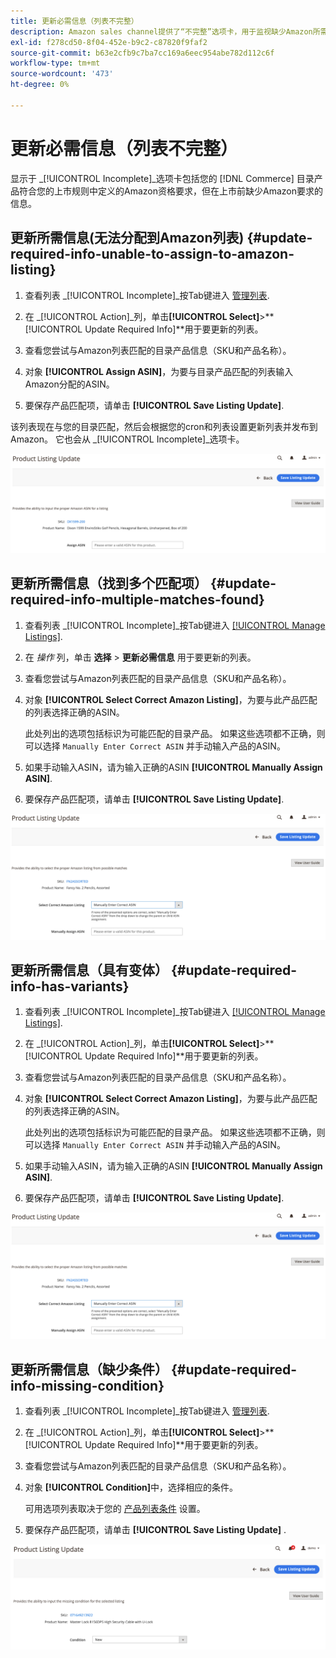 ```yaml
---
title: 更新必需信息（列表不完整）
description: Amazon sales channel提供了“不完整”选项卡，用于监视缺少Amazon所需信息的Commerce目录产品。
exl-id: f278cd50-8f04-452e-b9c2-c87820f9faf2
source-git-commit: b63e2cfb9c7ba7cc169a6eec954abe782d112c6f
workflow-type: tm+mt
source-wordcount: '473'
ht-degree: 0%

---
```


# 更新必需信息（列表不完整）

显示于 _[!UICONTROL Incomplete]_选项卡包括您的 [!DNL Commerce] 目录产品符合您的上市规则中定义的Amazon资格要求，但在上市前缺少Amazon要求的信息。

## 更新所需信息(无法分配到Amazon列表) {#update-required-info-unable-to-assign-to-amazon-listing}

1. 查看列表 _[!UICONTROL Incomplete]_按Tab键进入 [管理列表](./managing-product-listings.md).

1. 在 _[!UICONTROL Action]_列，单击&#x200B;**[!UICONTROL Select]**>**[!UICONTROL Update Required Info]**用于要更新的列表。

1. 查看您尝试与Amazon列表匹配的目录产品信息（SKU和产品名称）。

1. 对象 **[!UICONTROL Assign ASIN]**，为要与目录产品匹配的列表输入Amazon分配的ASIN。

1. 要保存产品匹配项，请单击 **[!UICONTROL Save Listing Update]**.

该列表现在与您的目录匹配，然后会根据您的cron和列表设置更新列表并发布到Amazon。 它也会从 _[!UICONTROL Incomplete]_选项卡。

![手动分配ASIN以使列表不匹配](assets/amazon-listing-update-assign-asin.png)

## 更新所需信息（找到多个匹配项） {#update-required-info-multiple-matches-found}

1. 查看列表 _[!UICONTROL Incomplete]_按Tab键进入 [[!UICONTROL Manage Listings]](./managing-product-listings.md).

1. 在 _操作_ 列，单击 **选择** > **更新必需信息** 用于要更新的列表。

1. 查看您尝试与Amazon列表匹配的目录产品信息（SKU和产品名称）。

1. 对象 **[!UICONTROL Select Correct Amazon Listing]**，为要与此产品匹配的列表选择正确的ASIN。

   此处列出的选项包括标识为可能匹配的目录产品。 如果这些选项都不正确，则可以选择 `Manually Enter Correct ASIN` 并手动输入产品的ASIN。

1. 如果手动输入ASIN，请为输入正确的ASIN **[!UICONTROL Manually Assign ASIN]**.

1. 要保存产品匹配项，请单击 **[!UICONTROL Save Listing Update]**.

![从多个可能的匹配项中手动选择ASIN](assets/amazon-listing-update-multiple-matches.png)

## 更新所需信息（具有变体） {#update-required-info-has-variants}

1. 查看列表 _[!UICONTROL Incomplete]_按Tab键进入 [[!UICONTROL Manage Listings]](./managing-product-listings.md).

1. 在 _[!UICONTROL Action]_列，单击&#x200B;**[!UICONTROL Select]**>**[!UICONTROL Update Required Info]**用于要更新的列表。

1. 查看您尝试与Amazon列表匹配的目录产品信息（SKU和产品名称）。

1. 对象 **[!UICONTROL Select Correct Amazon Listing]**，为要与此产品匹配的列表选择正确的ASIN。

   此处列出的选项包括标识为可能匹配的目录产品。 如果这些选项都不正确，则可以选择 `Manually Enter Correct ASIN` 并手动输入产品的ASIN。

1. 如果手动输入ASIN，请为输入正确的ASIN **[!UICONTROL Manually Assign ASIN]**.

1. 要保存产品匹配项，请单击 **[!UICONTROL Save Listing Update]**.

![从可能的变体匹配中手动选择ASIN](assets/amazon-listing-update-multiple-matches.png)

## 更新所需信息（缺少条件） {#update-required-info-missing-condition}

1. 查看列表 _[!UICONTROL Incomplete]_按Tab键进入 [管理列表](./managing-product-listings.md).

1. 在 _[!UICONTROL Action]_列，单击&#x200B;**[!UICONTROL Select]**>**[!UICONTROL Update Required Info]**用于要更新的列表。

1. 查看您尝试与Amazon列表匹配的目录产品信息（SKU和产品名称）。

1. 对象 **[!UICONTROL Condition]**&#x200B;中，选择相应的条件。

   可用选项列表取决于您的 [产品列表条件](./product-listing-condition.md) 设置。

1. 要保存产品匹配项，请单击 **[!UICONTROL Save Listing Update]** .

![手动更新缺少的条件](assets/amazon-update-listing-missing-condition.png)
